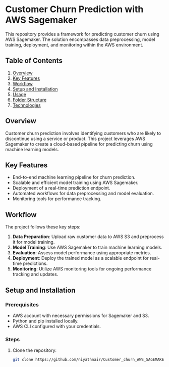 # Customer Churn Prediction with AWS Sagemaker

This repository provides a framework for predicting customer churn using AWS Sagemaker. The solution encompasses data preprocessing, model training, deployment, and monitoring within the AWS environment.

## Table of Contents

1. [Overview](#overview)
2. [Key Features](#key-features)
3. [Workflow](#workflow)
4. [Setup and Installation](#setup-and-installation)
5. [Usage](#usage)
6. [Folder Structure](#folder-structure)
7. [Technologies](#technologies)

## Overview

Customer churn prediction involves identifying customers who are likely to discontinue using a service or product. This project leverages AWS Sagemaker to create a cloud-based pipeline for predicting churn using machine learning models.

## Key Features

- End-to-end machine learning pipeline for churn prediction.
- Scalable and efficient model training using AWS Sagemaker.
- Deployment of a real-time prediction endpoint.
- Automated workflows for data preprocessing and model evaluation.
- Monitoring tools for performance tracking.

## Workflow

The project follows these key steps:

1. **Data Preparation**: Upload raw customer data to AWS S3 and preprocess it for model training.
2. **Model Training**: Use AWS Sagemaker to train machine learning models.
3. **Evaluation**: Assess model performance using appropriate metrics.
4. **Deployment**: Deploy the trained model as a scalable endpoint for real-time predictions.
5. **Monitoring**: Utilize AWS monitoring tools for ongoing performance tracking and updates.

## Setup and Installation

### Prerequisites

- AWS account with necessary permissions for Sagemaker and S3.
- Python and pip installed locally.
- AWS CLI configured with your credentials.

### Steps

1. Clone the repository:

   ```bash
   git clone https://github.com/niyathnair/Customer_churn_AWS_SAGEMAKER.git
